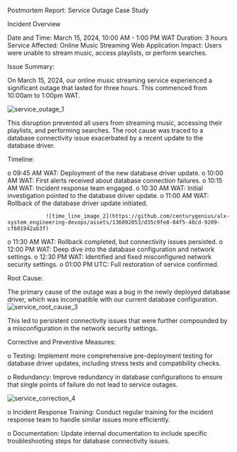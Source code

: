 Postmortem Report: Service Outage Case Study

Incident Overview

Date and Time:     March 15, 2024, 10:00 AM - 1:00 PM WAT
Duration:          3 hours
Service Affected:  Online Music Streaming Web Application
Impact:            Users were unable to stream music, access playlists, or perform searches.

Issue Summary:

On March 15, 2024, our online music streaming service experienced a significant outage that lasted for three hours. This commenced from 10:00am to 1:00pm WAT. 
						
![service_outage_1](https://github.com/centurygenius/alx-system_engineering-devops/assets/136092053/9955408c-bc33-4cda-a82e-de42382a246a)

This disruption prevented all users from streaming music, accessing their playlists, and performing searches. The root cause was traced to a database connectivity issue exacerbated by a recent update to the database driver.

Timeline:

o	09:45 AM WAT: Deployment of the new database driver update.
o	10:00 AM WAT: First alerts received about database connection failures.
o	10:15 AM WAT: Incident response team engaged.
o	10:30 AM WAT: Initial investigation pointed to the database driver update.
o	11:00 AM WAT: Rollback of the database driver update initiated.

				![time_line_image_2](https://github.com/centurygenius/alx-system_engineering-devops/assets/136092053/d35c9fe8-84f5-48cd-9209-cf601942ab3f)

o	11:30 AM WAT: Rollback completed, but connectivity issues persisted.
o	12:00 PM WAT: Deep dive into the database configuration and network settings.
o	12:30 PM WAT: Identified and fixed misconfigured network security settings.
o	01:00 PM UTC: Full restoration of service confirmed.


Root Cause:

The primary cause of the outage was a bug in the newly deployed database driver, which was incompatible with our current database configuration. 
![service_root_cause_3](https://github.com/centurygenius/alx-system_engineering-devops/assets/136092053/d2ce78d1-c674-4727-92c8-54ec5a20f916)

					
This led to persistent connectivity issues that were further compounded by a misconfiguration in the network security settings.


Corrective and Preventive Measures:

o	Testing: Implement more comprehensive pre-deployment testing for database driver updates, 
	including stress tests and compatibility checks.

o	Redundancy: Improve redundancy in database configurations to ensure that single points of failure do not lead to service outages.

						
![service_correction_4](https://github.com/centurygenius/alx-system_engineering-devops/assets/136092053/4fd74ca3-e29d-4b61-ba80-78eb190e2f69)

o	Incident Response Training: Conduct regular training for the incident response team to handle similar issues more efficiently.

o	Documentation: Update internal documentation to include specific troubleshooting steps for database connectivity issues.

